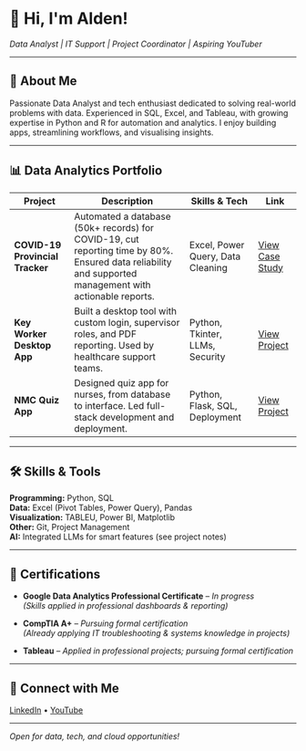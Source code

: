 # 👋 Hi, I'm Alden!
*Data Analyst | IT Support | Project Coordinator | Aspiring YouTuber*

---

## 🚀 About Me

Passionate Data Analyst and tech enthusiast dedicated to solving real-world problems with data. Experienced in SQL, Excel, and Tableau, with growing expertise in Python and R for automation and analytics. I enjoy building apps, streamlining workflows, and visualising insights.

---

## 📊 Data Analytics Portfolio

| Project                                                                                                                                              | Description                                                                                                                                             | Skills & Tech                         | Link                                                      |
|------------------------------------------------------------------------------------------------------------------------------------------------------|---------------------------------------------------------------------------------------------------------------------------------------------------------|----------------------------------------|-----------------------------------------------------------|
| **COVID-19 Provincial Tracker**                                                                                                                      | Automated a database (50k+ records) for COVID-19, cut reporting time by 80%. Ensured data reliability and supported management with actionable reports. | Excel, Power Query, Data Cleaning      | [View Case Study](https://github.com/DenQuizon/Covid-Data-Tracking-System) |
| **Key Worker Desktop App**                                                                                                                           | Built a desktop tool with custom login, supervisor roles, and PDF reporting. Used by healthcare support teams.                                           | Python, Tkinter, LLMs, Security        | [View Project](https://github.com/DenQuizon/Key_Worker_Record_App)                 |
| **NMC Quiz App**                                                                                                                                     | Designed quiz app for nurses, from database to interface. Led full-stack development and deployment.                                                     | Python, Flask, SQL, Deployment         | [View Project](https://github.com/DenQuizon/NMC-Quiz-App)                  |

---

## 🛠️ Skills & Tools

**Programming:** Python, SQL  
**Data:** Excel (Pivot Tables, Power Query), Pandas  
**Visualization:** TABLEU, Power BI, Matplotlib   
**Other:** Git, Project Management  
**AI:** Integrated LLMs for smart features (see project notes)

---

## 🏅 Certifications

- **Google Data Analytics Professional Certificate** – *In progress*  
  _(Skills applied in professional dashboards & reporting)_

- **CompTIA A+** – *Pursuing formal certification*  
  _(Already applying IT troubleshooting & systems knowledge in projects)_

- **Tableau** – *Applied in professional projects; pursuing formal certification*


---

## 🤝 Connect with Me

[LinkedIn](https://www.linkedin.com/in/aldenmquizon/) • [YouTube](https://www.youtube.com/@Nexus_Loom)

---

*Open for data, tech, and cloud opportunities!*
